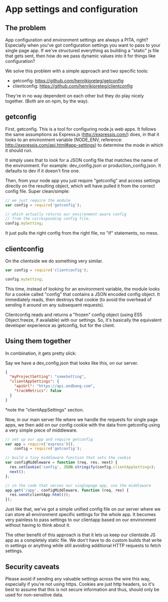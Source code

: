 # App settings and configuration

## The problem 

App configuration and environment settings are always a PITA, right? Especially when you've got configuration settings you want to pass to your single page app. If we've structured everything as building a "static" js file that gets sent, then how do we pass dynamic values into it for things like configuration?

We solve this problem with a simple approach and two specific tools:

- getconfig: https://github.com/henrikjoreteg/getconfig
- clientconfig: https://github.com/henrikjoreteg/clientconfig

They're in no way dependent on each other but they do play nicely together.  (Both are on npm, by the way).

## getconfig

First, getconfig. This is a tool for configuring node.js web apps. It follows the same assumptions as Express.js (http://expressjs.com/) does, in that it looks to an environment variable (NODE_ENV, reference: http://expressjs.com/api.html#app-settings) to determine the mode in which it should run.

It simply uses that to look for a JSON config file that matches the name of the environment. For example: dev_config.json or production_config.json. It defaults to dev if it doesn't fine one.

Then, from your node app you just require "getconfig" and access settings directly on the resulting object, which will have pulled it from the correct config file. Super clean/simple:


```javascript
// we just require the module
var config = require('getconfig');

// which actually returns our environment-aware config
// from the corresponding config file. 
config.mySetting;
```

It just pulls the right config from the right file, no "if" statements, no mess.


## clientconfig 

On the clientside we do something very similar.

```javascript
var config = require('clientconfig');

config.mySetting;
```

This time, instead of looking for an environment variable, the module looks for a cookie called "config" that contains a JSON encoded config object. It immediately reads, then destroys that cookie (to avoid the overhead of sending it around on any subsequent requests).

Clientconfig reads and returns a "frozen" config object (using ES5 Object.freeze, if available) with our settings. So, it's basically the equivalent developer experience as getconfig, but for the client.


## Using them together 

In combination, it gets pretty slick:

Say we have a dev_config.json that looks like this, on our server.

```json
{
  "myProjectSetting": "someSetting",
  "clientAppSettings": {
    "apiUrl": "https://api.andbang.com",
    "trackMetrics": false
  }
}
```

\*note the "clientAppSettings" section.

Now, in our main server file where we handle the requests for single page apps, we then add on our config cookie with the data from getconfig using a very simple piece of middleware.


```javascript
// set up our app and require getconfig
var app = require('express')(),
    config = require('getconfig'); 

// build a tiny middleware function that sets the cookie
var configMiddleware = function (req, res, next) {
  res.setCookie('config', JSON.stringify(config.clientAppSettings);
  next();
};

// in the code that serves our singlepage app, use the middleware
app.get('/app', configMiddleware, function (req, res) {
  res.send(clientApp.html());
});
```

Just like that, we've got a simple unified config file on our server where we can store all environment specific settings for the whole app. It becomes very painless to pass settings to our clientapp based on our environment without having to think about it. 

The other benefit of this approach is that it lets us keep our clientside JS app as a completely static file. We don't have to do custom builds that write in settings or anything while still avoiding additional HTTP requests to fetch settings.


## Security caveats

Please avoid if sending any valuable settings across the wire this way, especially if you're not using https. Cookies are just http headers, so it's best to assume that this is not secure information and thus, should only be used for non-sensitive data.
